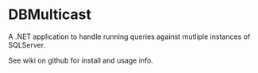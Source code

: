 DBMulticast
===========

A .NET application to handle running queries against mutliple instances of SQLServer.

See wiki on github for install and usage info.
